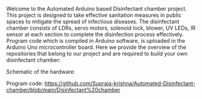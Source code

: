 Welcome to the Automated Arduino based Disinfectant chamber project. This project is designed to take effective sanitation measures in public spaces to mitigate the spread of infectious diseases. The disinfectant chamber consists of LDRs, servo motors, solenoid lock, blower, UV LEDs, IR sensor at each section to complete the disinfection process effectively. Program code which is compiled in Arduino software, is uploaded in the Arduino Uno microcontroller board. Here we provide the overview of the repositories that belong to our project and are required to build your own disinfectant chamber:


Schematic of the hardware:


Program code: https://github.com/Supraja-krishna/Automated-Disinfectant-chamber/blob/main/Disinfectant%20chamber
